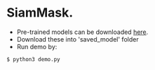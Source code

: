 # SiamMask.

- Pre-trained models can be downloaded [here](https://drive.google.com/open?id=1YQNXJgezEciQbN0Mwyta50UzVamNjswe). 
- Download these into 'saved_model' folder
- Run demo by:

`$ python3 demo.py`
